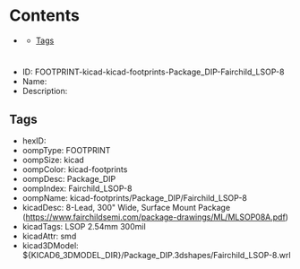 



Contents
========

* [](#)
	* [Tags](#tags)

# 

- ID: FOOTPRINT-kicad-kicad-footprints-Package_DIP-Fairchild_LSOP-8
- Name: 
- Description: 

## Tags

- hexID: 
- oompType: FOOTPRINT
- oompSize: kicad
- oompColor: kicad-footprints
- oompDesc: Package_DIP
- oompIndex: Fairchild_LSOP-8
- oompName: kicad-footprints/Package_DIP/Fairchild_LSOP-8
- kicadDesc: 8-Lead, 300\" Wide, Surface Mount Package (https://www.fairchildsemi.com/package-drawings/ML/MLSOP08A.pdf)
- kicadTags: LSOP 2.54mm 300mil
- kicadAttr: smd
- kicad3DModel: ${KICAD6_3DMODEL_DIR}/Package_DIP.3dshapes/Fairchild_LSOP-8.wrl
